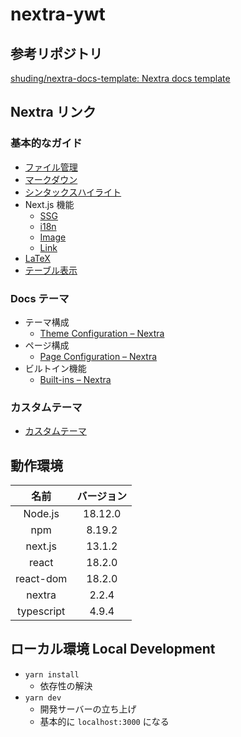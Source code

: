 # nextra-ywt

<!-- [![](.github/screenshot.png)](https://nextra-docs-template.vercel.app) -->

## 参考リポジトリ

[shuding/nextra-docs-template: Nextra docs template](https://github.com/shuding/nextra-docs-template)

## Nextra リンク

### 基本的なガイド

- [ファイル管理](https://nextra.site/docs/guide/organize-files)
- [マークダウン](https://nextra.site/docs/guide/markdown)
- [シンタックスハイライト](https://nextra.site/docs/guide/syntax-highlighting)
- Next.js 機能
  - [SSG](https://nextra.site/docs/guide/ssg)
  - [i18n](https://nextra.site/docs/guide/i18n)
  - [Image](https://nextra.site/docs/guide/image)
  - [Link](https://nextra.site/docs/guide/link)
- [LaTeX](https://nextra.site/docs/guide/latex)
- [テーブル表示](https://nextra.site/docs/guide/advanced/table)

### Docs テーマ

- テーマ構成
  - [Theme Configuration – Nextra](https://nextra.site/docs/docs-theme/theme-configuration)
- ページ構成
  - [Page Configuration – Nextra](https://nextra.site/docs/docs-theme/page-configuration)
- ビルトイン機能
  - [Built-ins – Nextra](https://nextra.site/docs/docs-theme/built-ins)

### カスタムテーマ

- [カスタムテーマ](https://nextra.site/docs/custom-theme)

## 動作環境

|    名前    | バージョン |
| :--------: | :--------: |
|  Node.js   |  18.12.0   |
|    npm     |   8.19.2   |
|  next.js   |   13.1.2   |
|   react    |   18.2.0   |
| react-dom  |   18.2.0   |
|   nextra   |   2.2.4    |
| typescript |   4.9.4    |

## ローカル環境 Local Development

- `yarn install`
  - 依存性の解決
- `yarn dev`
  - 開発サーバーの立ち上げ
  - 基本的に `localhost:3000` になる
